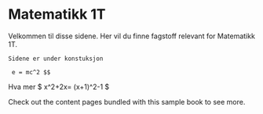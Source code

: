 # Matematikk 1T

Velkommen til disse sidene. Her vil du finne fagstoff relevant for Matematikk 1T. 

```{admonition} Merk!
Sidene er under konstuksjon
```

```{math}
 e = mc^2 $$
```

Hva mer $ x^2+2x= (x+1)^2-1 $

Check out the content pages bundled with this sample book to see more.
